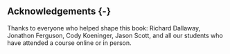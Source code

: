 ## Acknowledgements {-}

Thanks to everyone who helped shape this book: Richard Dallaway, Jonathon Ferguson, Cody Koeninger, Jason Scott, and all our students who have attended a course online or in person.
